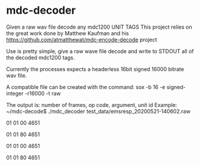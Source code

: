 # mdc-decoder
Given a raw wav file decode any mdc1200 UNIT TAGS
This project relies on the great work done by Matthew Kaufman and his
https://github.com/atmatthewat/mdc-encode-decode project

Use is pretty simple, give a raw wave file decode and write to STDOUT 
all of the decoded mdc1200 tags.

Currently the processes expects a headerless 16bit signed 16000 bitrate wav file.

A compatible file can be created with the command:
sox <INFILE> -b 16 -e signed-integer -r16000 -t raw <OUTFILE>

The output is: number of frames, op code, argument, unit id
Example:
~/mdc-decode$ ./mdc_decoder test_data/emsresp_20200521-140602.raw

01 01 00 4651

01 01 80 4651

01 01 00 4651

01 01 80 4651

